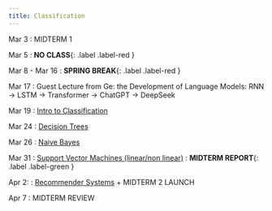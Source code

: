 ```yaml
---
title: Classification
---
```


Mar 3 
: MIDTERM 1

Mar 5
: **NO CLASS**{: .label .label-red } 

Mar 8 - Mar 16
: **SPRING BREAK**{: .label .label-red } 

Mar 17
: Guest Lecture from Ge: the Development of Language Models: RNN -> LSTM -> Transformer -> ChatGPT -> DeepSeek

Mar 19
: [Intro to Classification]()

Mar 24 
: [Decision Trees]()

Mar 26
: [Naive Bayes]()

Mar 31
: [Support Vector Machines (linear/non linear)]()
 : **MIDTERM REPORT**{: .label .label-green }
 
Apr 2:
: [Recommender Systems]() + MIDTERM 2 LAUNCH

Apr 7
: MIDTERM REVIEW
